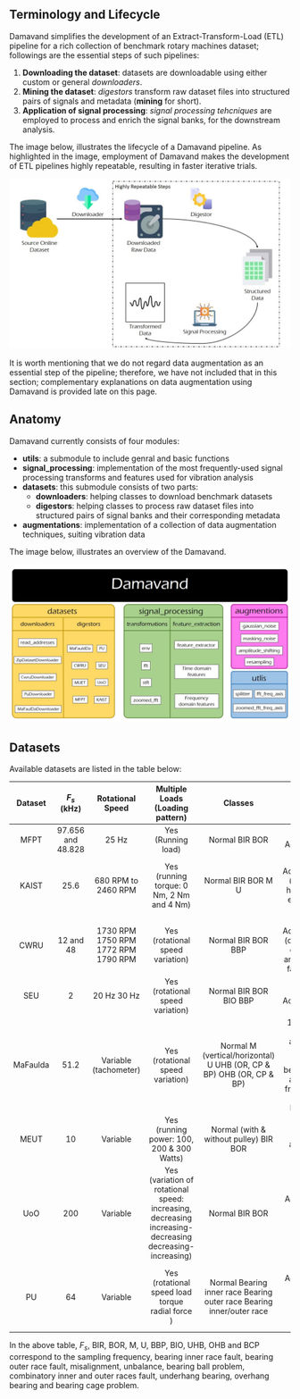 ## Terminology and Lifecycle

Damavand simplifies the development of an Extract-Transform-Load (ETL) pipeline for a rich collection of benchmark rotary machines dataset; followings are the essential steps of such pipelines:

1. **Downloading the dataset**: datasets are downloadable using either custom or general *downloaders*.
2. **Mining the dataset**: *digestors* transform raw dataset files into structured pairs of signals and metadata (**mining** for short).
3. **Application of signal processing**: *signal processing tehcniques* are employed to process and enrich the signal banks, for the downstream analysis.

The image below, illustrates the lifecycle of a Damavand pipeline. As highlighted in the image, employment of Damavand makes the development of ETL pipelines highly repeatable, resulting in faster iterative trials.

![Damavand Lifecycle](/assets/images/lifecycle.jpg)

It is worth mentioning that we do not regard data augmentation as an essential step of the pipeline; therefore, we have not included that in this section; complementary explanations on data augmentation using Damavand is provided late on this page.

## Anatomy

Damavand currently consists of four modules:

- **utils**: a submodule to include genral and basic functions
- **signal_processing**: implementation of the most frequently-used signal processing transforms and features used for vibration analysis
- **datasets**: this submodule consists of two parts:
    * **downloaders**: helping classes to download benchmark datasets
    * **digestors**: helping classes to process raw dataset files into structured pairs of signal banks and their corresponding metadata
- **augmentations**: implementation of a collection of data augmentation techniques, suiting vibration data

The image below, illustrates an overview of the Damavand.

![Damavand Overview](/assets/images/damavand_overview.jpg)

## Datasets

Available datasets are listed in the table below:

| Dataset  |    $F_s$ (kHz)     |          Rotational Speed           |                                    Multiple Loads (Loading pattern)                                     |                                Classes                                 |                                                Available Channels                                                | Source                                                                                                                     |
| :------: | :----------------: | :---------------------------------: | :-----------------------------------------------------------------------------------------------------: | :--------------------------------------------------------------------: | :--------------------------------------------------------------------------------------------------------------: | -------------------------------------------------------------------------------------------------------------------------- |
|   MFPT   | 97.656  and 48.828 |                25 Hz                |                                           Yes (Running load)                                            |                             Normal BIR BOR                             |                                                 1 Accelerometer                                                  | https://www.mfpt.org/fault-data-sets/                                                                                      |
|  KAIST   |        25.6        |         680 RPM to 2460 RPM         |                                Yes (running torque: 0 Nm, 2 Nm and 4 Nm)                                |                           Normal BIR BOR M U                           |                       4 Accelerometers (vertical and horizontal per each bearing housing)                        | https://data.mendeley.com/datasets/ztmf3m7h5x/6                                                                            |
|   CWRU   |     12 and 48      | 1730 RPM 1750 RPM 1772 RPM 1790 RPM |                                    Yes (rotational speed variation)                                     |                           Normal BIR BOR BBP                           |                     2 Accelerometers (one for drive-end bearing and one for the fan-end one)                     | https://engineering.case.edu/bearingdatacenter                                                                             |
|   SEU    |         2          |             20 Hz 30 Hz             |                                    Yes (rotational speed variation)                                     |                         Normal BIR BOR BIO BBP                         |                                                 8 Accelerometers                                                 | https://ieeexplore.ieee.org/abstract/document/8432110 https://github.com/cathysiyu/Mechanical-datasets/tree/master/gearbox |
| MaFaulda |        51.2        |        Variable (tachometer)        |                                    Yes (rotational speed variation)                                     | Normal M (vertical/horizontal) U UHB (OR, CP \& BP) OHB (OR, CP \& BP) | 1 tachometer Triaxial acceleration from underhang bearing Triaxial acceleration from overhang bearing Microphone | https://www02.smt.ufrj.br/~offshore/mfs/page_01.html                                                                       |
|   MEUT   |         10         |              Variable               |                                Yes (running power: 100, 200 & 300 Watts)                                |                 Normal (with & without pulley) BIR BOR                 |                                              Triaxial acceleration                                               | https://data.mendeley.com/datasets/fm6xzxnf36/2                                                                            |
|   UoO    |        200         |              Variable               | Yes (variation of rotational speed: increasing, decreasing increasing-decreasing decreasing-increasing) |                             Normal BIR BOR                             |                              1 Accelerometer 1 Encoder (measuring rotational speed)                              | https://data.mendeley.com/datasets/v43hmbwxpm/1                                                                            |
|    PU    |         64         |              Variable               |                            Yes (rotational speed load torque radial force )                             | Normal Bearing inner race Bearing outer race Bearing inner/outer race  |                           1 Accelerometer 2 Current sensors (measuring phase currents)                           | https://mb.uni-paderborn.de/kat/forschung/kat-datacenter/bearing-datacenter/data-sets-and-download                         |

In the above table, $F_s$, BIR, BOR, M, U, BBP, BIO, UHB, OHB and BCP correspond to the sampling frequency, bearing inner race fault, bearing outer race fault, misalignment, unbalance, bearing ball problem, combinatory inner and outer races fault, underhang bearing, overhang bearing and bearing cage problem.